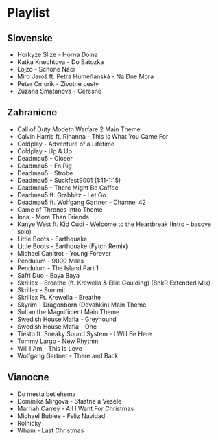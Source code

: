 # Playlist

## Slovenske

* Horkyze Slize - Horna Dolna
* Katka Knechtova - Do Batozka
* Lojzo - Schöne Náci
* Miro Jaroš ft. Petra Humeňanská - Na Dne Mora
* Peter Cmorik - Zivotne cesty
* Zuzana Smatanova - Ceresne

## Zahranicne

* Call of Duty Modetn Warfare 2 Main Theme
* Calvin Harris ft. Rihanna - This Is What You Came For
* Coldplay - Adventure of a Lifetime
* Coldplay - Up & Up
* Deadmau5 - Closer
* Deadmau5 - Fn Pig
* Deadmau5 - Strobe
* Deadmau5 - Suckfest9001 (1:11-1:15)
* Deadmau5 - There Might Be Coffee
* Deadmau5 ft. Grabbitz - Let Go
* Deadmau5 ft. Wolfgang Gartner - Channel 42
* Game of Thrones Intro Theme
* Inna - More Than Friends
* Kanye West ft. Kid Cudi - Welcome to the Heartbreak (Intro - basove solo)
* Little Boots - Earthquake
* Little Boots - Earthquake (Fytch Remix)
* Michael Canitrot - Young Forever
* Pendulum - 9000 Miles
* Pendulum - The Island Part 1
* Safri Duo - Baya Baya
* Skrillex - Breathe (ft. Krewella & Ellie Goulding) (BnkR Extended Mix)
* Skrillex - Summit
* Skrillex Ft. Krewella - Breathe
* Skyrim - Dragonborn (Dovahkin) Main Theme
* Sultan the Magnificient Main Theme
* Swedish House Mafia - Greyhound
* Swedish House Mafia - One
* Tiesto ft. Sneaky Sound System - I Will Be Here
* Tommy Largo - New Rhythm
* Will I Am - This Is Love
* Wolfgang Gartner - There and Back

## Vianocne

* Do mesta betlehema
* Dominika Mirgova - Stastne a Vesele
* Marriah Carrey - All I Want For Christmas
* Michael Bublee - Feliz Navidad
* Rolnicky
* Wham - Last Christmas
